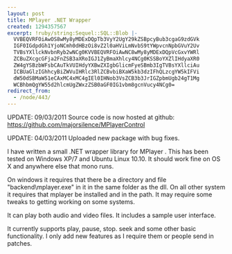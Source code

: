 ```yaml
---
layout: post
title: MPlayer .NET Wrapper
created: 1294357567
excerpt: !ruby/string:Sequel::SQL::Blob |-
  VVBEQVRFOiAwOS8wMy8yMDExDQpTb3VyY2UgY29kZSBpcyBub3cgaG9zdGVk
  IGF0IGdpdGh1YjoNCmh0dHBzOi8vZ2l0aHViLmNvbS9tYWpvcnNpbGVuY2Uv
  TVBsYXllckNvbnRyb2wNCg0KVVBEQVRFOiAwNC8wMy8yMDExDQpVcGxvYWRl
  ZCBuZXcgcGFja2FnZSB3aXRoIGJ1ZyBmaXhlcy4NCg0KSSBoYXZlIHdyaXR0
  ZW4gYSBzbWFsbCAuTkVUIHdyYXBwZXIgbGlicmFyeSBmb3IgTVBsYXllciAu
  ICBUaGlzIGhhcyBiZWVuIHRlc3RlZCBvbiBXaW5kb3dzIFhQLzcgYW5kIFVi
  dW50dSBMaW51eCAxMC4xMC4gIEl0IHNob3VsZCB3b3JrIGZpbmUgb24gT1Mg
  WCBhbmQgYW55d2hlcmUgZWxzZSB0aGF0IG1vbm8gcnVucy4NCg0=
redirect_from:
  - /node/443/
---
```

UPDATE: 09/03/2011
Source code is now hosted at github:
https://github.com/majorsilence/MPlayerControl

UPDATE: 04/03/2011
Uploaded new package with bug fixes.

I have written a small .NET wrapper library for MPlayer .  This has been tested on Windows XP/7 and Ubuntu Linux 10.10.  It should work fine on OS X and anywhere else that mono runs.

On windows it requires that there be a directory and file "backend\mplayer.exe" in it in the same folder as the dll.  On all other system it requires that mplayer be installed and in the path.  It may require some tweaks to getting working on some systems.

It can play both audio and video files.  It includes a sample user interface.

It currently supports play, pause, stop. seek and some other basic functionality.  I only add new features as I require them or people send in patches.  


